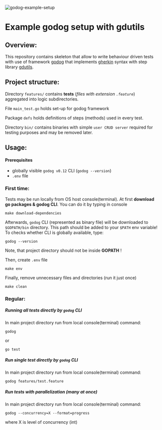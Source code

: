 ![godog-example-setup](https://github.com/pawelWritesCode/godog-example-setup/actions/workflows/go.yml/badge.svg)

# Example godog setup with gdutils

## Overview:

This repository contains skeleton that allow to write behaviour driven tests with use of framework [godog](https://github.com/cucumber/godog)
that implements [gherkin](https://cucumber.io/docs/gherkin/) syntax with step library [gdutils](https://github.com/pawelWritesCode/gdutils).

## Project structure:

Directory `features/` contains **tests** (_files with extension `.feature`_) aggregated into logic subdirectories.

File `main_test.go` holds set-up for godog framework

Package `defs` holds definitions of steps (methods) used in every test.

Directory `bin/` contains binaries with simple `user CRUD server` required for testing purposes and may be removed later.

## Usage:

#### Prerequisites

* globally visible `godog v0.12` CLI (`godog --version`)
* `.env` file

### First time:

Tests may be run locally from OS host console(terminal). At first
**download go packages & godog CLI**. You can do it by typing in console

```shell
make download-dependencies
```

Afterwards, `godog` CLI (represented as binary file) will be downloaded to `$GOPATH/bin` directory. This path should be added to
your `$PATH` env variable! To checks whether CLI is globally available, type:

```shell
godog --version
```

Note, that project directory should not be inside **GOPATH** !

Then, create `.env` file
```shell
make env
```

Finally, remove unnecessary files and directories (run it just once)
```shell
make clean
```

### Regular:

##### Running **all tests** directly by `godog` CLI

In main project directory run from local console(terminal) command:

```
godog
```

or

```
go test
```

##### Run **single test** directly by `godog` CLI

In main project directory run from local console(terminal) command:

```
godog features/test.feature
```

##### Run tests with parallelization (many at once)

In main project directory run from local console(terminal) command:

```
godog --concurrency=X --format=progress
```
where X is level of concurrency (int)